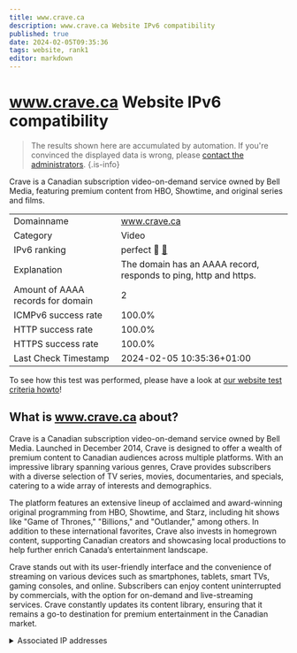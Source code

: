```yaml
---
title: www.crave.ca
description: www.crave.ca Website IPv6 compatibility
published: true
date: 2024-02-05T09:35:36
tags: website, rank1
editor: markdown
---
```


# www.crave.ca Website IPv6 compatibility

> The results shown here are accumulated by automation. If you're convinced the displayed data is wrong, please [contact the administrators](/howto/chat). 
{.is-info}

Crave is a Canadian subscription video-on-demand service owned by Bell Media, featuring premium content from HBO, Showtime, and original series and films.


|   |   |
| - | - |
| Domainname | www.crave.ca
| Category | Video |
| IPv6 ranking | perfect :1st_place_medal: [🔗](/howto/ranking) |
| Explanation | The domain has an AAAA record, responds to ping, http and https. |
| Amount of AAAA records for domain | 2 |
| ICMPv6 success rate | 100.0%|
| HTTP success rate | 100.0% |
| HTTPS success rate | 100.0% |
| Last Check Timestamp | 2024-02-05 10:35:36+01:00 |

To see how this test was performed, please have a look at [our website test criteria howto](/howto/testcriteria/website)!


## What is www.crave.ca about?
Crave is a Canadian subscription video-on-demand service owned by Bell Media. Launched in December 2014, Crave is designed to offer a wealth of premium content to Canadian audiences across multiple platforms. With an impressive library spanning various genres, Crave provides subscribers with a diverse selection of TV series, movies, documentaries, and specials, catering to a wide array of interests and demographics.

The platform features an extensive lineup of acclaimed and award-winning original programming from HBO, Showtime, and Starz, including hit shows like "Game of Thrones," "Billions," and "Outlander," among others. In addition to these international favorites, Crave also invests in homegrown content, supporting Canadian creators and showcasing local productions to help further enrich Canada’s entertainment landscape.

Crave stands out with its user-friendly interface and the convenience of streaming on various devices such as smartphones, tablets, smart TVs, gaming consoles, and online. Subscribers can enjoy content uninterrupted by commercials, with the option for on-demand and live-streaming services. Crave constantly updates its content library, ensuring that it remains a go-to destination for premium entertainment in the Canadian market.



<details>
<summary>Associated IP addresses</summary>

2a02:26f0:e300:18d::3f3b

2a02:26f0:e300:18c::3f3b

</details>
